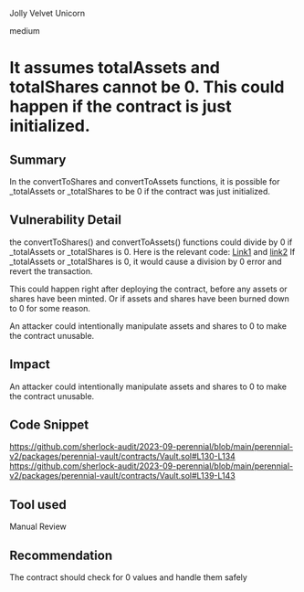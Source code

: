 Jolly Velvet Unicorn

medium

# It assumes totalAssets and totalShares cannot be 0. This could happen if the contract is just initialized.
## Summary
In the convertToShares and convertToAssets functions, it is possible for _totalAssets or _totalShares to be 0 if the contract was just initialized.
## Vulnerability Detail
the convertToShares() and convertToAssets() functions could divide by 0 if _totalAssets or _totalShares is 0. Here is the relevant code: [Link1](https://github.com/sherlock-audit/2023-09-perennial/blob/main/perennial-v2/packages/perennial-vault/contracts/Vault.sol#L130-L134) and [link2](https://github.com/sherlock-audit/2023-09-perennial/blob/main/perennial-v2/packages/perennial-vault/contracts/Vault.sol#L139-L143)
If _totalAssets or _totalShares is 0, it would cause a division by 0 error and revert the transaction.

This could happen right after deploying the contract, before any assets or shares have been minted. Or if assets and shares have been burned down to 0 for some reason.

An attacker could intentionally manipulate assets and shares to 0 to make the contract unusable.
## Impact
An attacker could intentionally manipulate assets and shares to 0 to make the contract unusable.
## Code Snippet
https://github.com/sherlock-audit/2023-09-perennial/blob/main/perennial-v2/packages/perennial-vault/contracts/Vault.sol#L130-L134
https://github.com/sherlock-audit/2023-09-perennial/blob/main/perennial-v2/packages/perennial-vault/contracts/Vault.sol#L139-L143
## Tool used

Manual Review

## Recommendation
 The contract should check for 0 values and handle them safely